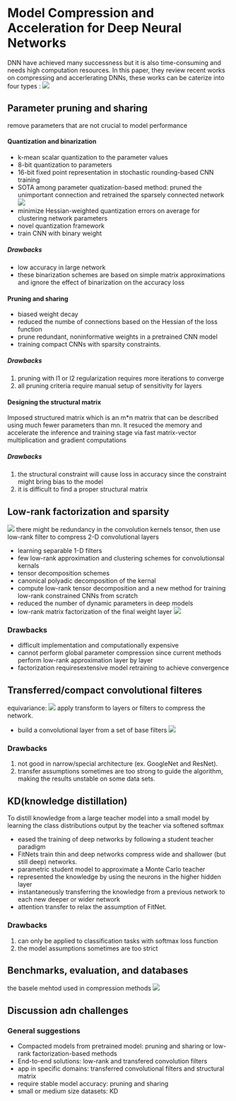 # Model Compression and Acceleration for Deep Neural Networks
DNN have achieved many successness but it is also time-consuming and needs high computation resources. In this paper, they review recent works on compressing and accerlerating DNNs, these works can be caterize into four types :
![](https://i.imgur.com/tuUUkwZ.png)

## Parameter pruning and sharing
remove parameters that are not crucial to model performance
#### Quantization and binarization
* k-mean scalar quantization to the parameter values
* 8-bit quantization to parameters
* 16-bit fixed point representation in stochastic rounding-based CNN training
* SOTA among parameter quatization-based method: pruned the unimportant connection and retrained the sparsely connected network
![](https://i.imgur.com/68onU6N.png)
* minimize Hessian-weighted quantization errors on average for clustering network parameters
* novel quantization framework
* train CNN with binary weight

##### Drawbacks
* low accuracy in large network
* these binarization schemes are based on simple matrix approximations and ignore the effect of binarization on the accuracy loss

#### Pruning and sharing
* biased weight decay
* reduced the numbe of connections based on the Hessian of the loss function
* prune redundant, noninformative weights in a pretrained CNN model
* training compact CNNs with sparsity constraints.
##### Drawbacks
 1. pruning with l1 or l2 regularization requires more iterations to converge
 2. all pruning criteria require manual setup of sensitivity for layers

#### Designing the structural matrix
Imposed structured matrix which is an m*n matrix that can be described using much fewer parameters than mn. It resuced the memory and accelerate the inference and training stage via fast matrix-vector multiplication and gradient computations

##### Drawbacks
1. the structural constraint will cause loss in accuracy since the constraint might bring bias to the model
2. it is difficult to find a proper structural matrix

## Low-rank factorization and sparsity
![](https://i.imgur.com/c7aLyoq.png)
there might be redundancy in the convolution kernels tensor, then use low-rank filter to compress 2-D convolutional layers
* learning separable 1-D filters
* few low-rank approximation and clustering schemes for convolutionsal kernals
* tensor decomposition schemes
* canonical polyadic decomposition of the kernal
* compute low-rank tensor decomposition and a new method for training low-rank constrained CNNs from scratch
* reduced the number of dynamic parameters in deep models
* low-rank matrix factorization of the final weight layer
![](https://i.imgur.com/S6XPwE0.png)

### Drawbacks
* difficult implementation and computationally expensive
* cannot perform global parameter compression since current methods perform low-rank approximation layer by layer
* factorization requiresextensive model retraining to achieve convergence

## Transferred/compact convolutional filteres
equivariance: 
![](https://i.imgur.com/RfQ4I8R.png)
apply transform to layers or filters to compress the network.
* build a convolutional layer from a set of base filters
![](https://i.imgur.com/Gx3ujtw.png)
### Drawbacks
1. not good in narrow/special architecture (ex. GoogleNet and ResNet).
2. transfer assumptions sometimes are too strong to guide the algorithm, making the results unstable on some data sets.

## KD(knowledge distillation)
To distill knowledge from a large teacher model into a small model by learning the class distributions output by the  teacher via softened softmax
* eased the training of deep networks by following a student teacher paradigm
* FitNets train thin and deep networks compress wide and shallower (but still deep) networks.
* parametric student model to approximate a Monte Carlo teacher
* represented the knowledge by using the neurons in the higher hidden layer
* instantaneously transferring the knowledge from a previous network to each new deeper or wider network
* attention transfer to relax the assumption of FitNet.

### Drawbacks
1. can only be applied to classification tasks with softmax loss function
2. the model assumptions sometimes are too strict

## Benchmarks, evaluation, and databases
the basele mehtod used in compression methods
![](https://i.imgur.com/U3DYcJv.png)

## Discussion adn challenges
### General suggestions
* Compacted models from pretrained model: pruning and sharing or low-rank factorization-based methods
* End-to-end solutions: low-rank and transfered convolution filters
* app in specific domains: transferred convolutional filters and structural matrix
* require stable model accuracy: pruning and sharing
* small or medium size datasets: KD


